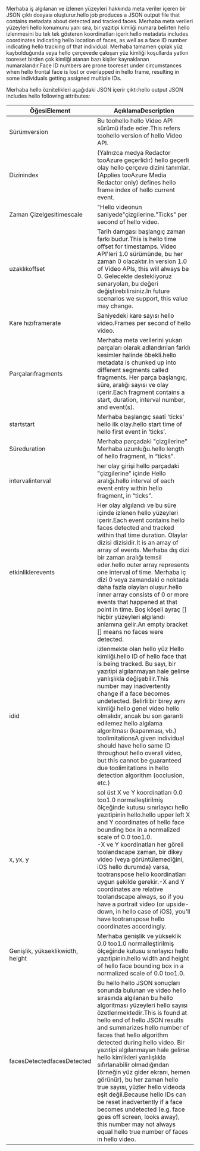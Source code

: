 <span data-ttu-id="b245f-101">Merhaba iş algılanan ve izlenen yüzeyleri hakkında meta veriler içeren bir JSON çıktı dosyası oluşturur.</span><span class="sxs-lookup"><span data-stu-id="b245f-101">hello job produces a JSON output file that contains metadata about detected and tracked faces.</span></span> <span data-ttu-id="b245f-102">Merhaba meta verileri yüzeyleri hello konumunu yanı sıra, bir yazıtipi kimliği numara belirten hello izlenmesini bu tek tek gösteren koordinatları içerir.</span><span class="sxs-lookup"><span data-stu-id="b245f-102">hello metadata includes coordinates indicating hello location of faces, as well as a face ID number indicating hello tracking of that individual.</span></span> <span data-ttu-id="b245f-103">Merhaba tamamen çıplak yüz kaybolduğunda veya hello çerçevede çakışan yüz kimliği koşullarda yatkın tooreset birden çok kimliği atanan bazı kişiler kaynaklanan numaralarıdır.</span><span class="sxs-lookup"><span data-stu-id="b245f-103">Face ID numbers are prone tooreset under circumstances when hello frontal face is lost or overlapped in hello frame, resulting in some individuals getting assigned multiple IDs.</span></span>

<span data-ttu-id="b245f-104">Merhaba hello öznitelikleri aşağıdaki JSON içerir çıktı:</span><span class="sxs-lookup"><span data-stu-id="b245f-104">hello output JSON includes hello following attributes:</span></span>

| <span data-ttu-id="b245f-105">Öğesi</span><span class="sxs-lookup"><span data-stu-id="b245f-105">Element</span></span> | <span data-ttu-id="b245f-106">Açıklama</span><span class="sxs-lookup"><span data-stu-id="b245f-106">Description</span></span> |
| --- | --- |
| <span data-ttu-id="b245f-107">Sürüm</span><span class="sxs-lookup"><span data-stu-id="b245f-107">version</span></span> |<span data-ttu-id="b245f-108">Bu toohello hello Video API sürümü ifade eder.</span><span class="sxs-lookup"><span data-stu-id="b245f-108">This refers toohello version of hello Video API.</span></span> |
| <span data-ttu-id="b245f-109">Dizin</span><span class="sxs-lookup"><span data-stu-id="b245f-109">index</span></span> | <span data-ttu-id="b245f-110">(Yalnızca medya Redactor tooAzure geçerlidir) hello geçerli olay hello çerçeve dizini tanımlar.</span><span class="sxs-lookup"><span data-stu-id="b245f-110">(Applies tooAzure Media Redactor only) defines hello frame index of hello current event.</span></span> |
| <span data-ttu-id="b245f-111">Zaman Çizelgesi</span><span class="sxs-lookup"><span data-stu-id="b245f-111">timescale</span></span> |<span data-ttu-id="b245f-112">"Hello videonun saniyede"çizgilerine.</span><span class="sxs-lookup"><span data-stu-id="b245f-112">"Ticks" per second of hello video.</span></span> |
| <span data-ttu-id="b245f-113">uzaklık</span><span class="sxs-lookup"><span data-stu-id="b245f-113">offset</span></span> |<span data-ttu-id="b245f-114">Tarih damgası başlangıç zaman farkı budur.</span><span class="sxs-lookup"><span data-stu-id="b245f-114">This is hello time offset for timestamps.</span></span> <span data-ttu-id="b245f-115">Video API'leri 1.0 sürümünde, bu her zaman 0 olacaktır.</span><span class="sxs-lookup"><span data-stu-id="b245f-115">In version 1.0 of Video APIs, this will always be 0.</span></span> <span data-ttu-id="b245f-116">Gelecekte destekliyoruz senaryoları, bu değeri değiştirebilirsiniz.</span><span class="sxs-lookup"><span data-stu-id="b245f-116">In future scenarios we support, this value may change.</span></span> |
| <span data-ttu-id="b245f-117">Kare hızı</span><span class="sxs-lookup"><span data-stu-id="b245f-117">framerate</span></span> |<span data-ttu-id="b245f-118">Saniyedeki kare sayısı hello video.</span><span class="sxs-lookup"><span data-stu-id="b245f-118">Frames per second of hello video.</span></span> |
| <span data-ttu-id="b245f-119">Parçaları</span><span class="sxs-lookup"><span data-stu-id="b245f-119">fragments</span></span> |<span data-ttu-id="b245f-120">Merhaba meta verilerini yukarı parçaları olarak adlandırılan farklı kesimler halinde öbekli.</span><span class="sxs-lookup"><span data-stu-id="b245f-120">hello metadata is chunked up into different segments called fragments.</span></span> <span data-ttu-id="b245f-121">Her parça başlangıç, süre, aralığı sayısı ve olay içerir.</span><span class="sxs-lookup"><span data-stu-id="b245f-121">Each fragment contains a start, duration, interval number, and event(s).</span></span> |
| <span data-ttu-id="b245f-122">start</span><span class="sxs-lookup"><span data-stu-id="b245f-122">start</span></span> |<span data-ttu-id="b245f-123">Merhaba başlangıç saati 'ticks' hello ilk olay.</span><span class="sxs-lookup"><span data-stu-id="b245f-123">hello start time of hello first event in ‘ticks’.</span></span> |
| <span data-ttu-id="b245f-124">Süre</span><span class="sxs-lookup"><span data-stu-id="b245f-124">duration</span></span> |<span data-ttu-id="b245f-125">Merhaba parçadaki "çizgilerine" Merhaba uzunluğu.</span><span class="sxs-lookup"><span data-stu-id="b245f-125">hello length of hello fragment, in “ticks”.</span></span> |
| <span data-ttu-id="b245f-126">interval</span><span class="sxs-lookup"><span data-stu-id="b245f-126">interval</span></span> |<span data-ttu-id="b245f-127">her olay girişi hello parçadaki "çizgilerine" içinde Hello aralığı.</span><span class="sxs-lookup"><span data-stu-id="b245f-127">hello interval of each event entry within hello fragment, in “ticks”.</span></span> |
| <span data-ttu-id="b245f-128">etkinlikler</span><span class="sxs-lookup"><span data-stu-id="b245f-128">events</span></span> |<span data-ttu-id="b245f-129">Her olay algılandı ve bu süre içinde izlenen hello yüzeyleri içerir.</span><span class="sxs-lookup"><span data-stu-id="b245f-129">Each event contains hello faces detected and tracked within that time duration.</span></span> <span data-ttu-id="b245f-130">Olaylar dizisi dizisidir.</span><span class="sxs-lookup"><span data-stu-id="b245f-130">It is an array of array of events.</span></span> <span data-ttu-id="b245f-131">Merhaba dış dizi bir zaman aralığı temsil eder.</span><span class="sxs-lookup"><span data-stu-id="b245f-131">hello outer array represents one interval of time.</span></span> <span data-ttu-id="b245f-132">Merhaba iç dizi 0 veya zamandaki o noktada daha fazla olayları oluşur.</span><span class="sxs-lookup"><span data-stu-id="b245f-132">hello inner array consists of 0 or more events that happened at that point in time.</span></span> <span data-ttu-id="b245f-133">Boş köşeli ayraç [] hiçbir yüzeyleri algılandı anlamına gelir.</span><span class="sxs-lookup"><span data-stu-id="b245f-133">An empty bracket [] means no faces were detected.</span></span> |
| <span data-ttu-id="b245f-134">id</span><span class="sxs-lookup"><span data-stu-id="b245f-134">id</span></span> |<span data-ttu-id="b245f-135">izlenmekte olan hello yüz Hello kimliği.</span><span class="sxs-lookup"><span data-stu-id="b245f-135">hello ID of hello face that is being tracked.</span></span> <span data-ttu-id="b245f-136">Bu sayı, bir yazıtipi algılanmayan hale gelirse yanlışlıkla değişebilir.</span><span class="sxs-lookup"><span data-stu-id="b245f-136">This number may inadvertently change if a face becomes undetected.</span></span> <span data-ttu-id="b245f-137">Belirli bir birey aynı kimliği hello genel video hello olmalıdır, ancak bu son garanti edilemez hello algılama algoritması (kapanması, vb.) toolimitations</span><span class="sxs-lookup"><span data-stu-id="b245f-137">A given individual should have hello same ID throughout hello overall video, but this cannot be guaranteed due toolimitations in hello detection algorithm (occlusion, etc.)</span></span> |
| <span data-ttu-id="b245f-138">x, y</span><span class="sxs-lookup"><span data-stu-id="b245f-138">x, y</span></span> |<span data-ttu-id="b245f-139">sol üst X ve Y koordinatları 0.0 too1.0 normalleştirilmiş ölçeğinde kutusu sınırlayıcı hello yazıtipinin hello.</span><span class="sxs-lookup"><span data-stu-id="b245f-139">hello upper left X and Y coordinates of hello face bounding box in a normalized scale of 0.0 too1.0.</span></span> <br/><span data-ttu-id="b245f-140">-X ve Y koordinatları her göreli toolandscape zaman, bir dikey video (veya görüntülemediğini, iOS hello durumda) varsa, tootranspose hello koordinatları uygun şekilde gerekir.</span><span class="sxs-lookup"><span data-stu-id="b245f-140">-X and Y coordinates are relative toolandscape always, so if you have a portrait video (or upside-down, in hello case of iOS), you'll have tootranspose hello coordinates accordingly.</span></span> |
| <span data-ttu-id="b245f-141">Genişlik, yükseklik</span><span class="sxs-lookup"><span data-stu-id="b245f-141">width, height</span></span> |<span data-ttu-id="b245f-142">Merhaba genişlik ve yükseklik 0.0 too1.0 normalleştirilmiş ölçeğinde kutusu sınırlayıcı hello yazıtipinin.</span><span class="sxs-lookup"><span data-stu-id="b245f-142">hello width and height of hello face bounding box in a normalized scale of 0.0 too1.0.</span></span> |
| <span data-ttu-id="b245f-143">facesDetected</span><span class="sxs-lookup"><span data-stu-id="b245f-143">facesDetected</span></span> |<span data-ttu-id="b245f-144">Bu hello hello JSON sonuçları sonunda bulunan ve video hello sırasında algılanan bu hello algoritması yüzeyleri hello sayısı özetlenmektedir.</span><span class="sxs-lookup"><span data-stu-id="b245f-144">This is found at hello end of hello JSON results and summarizes hello number of faces that hello algorithm detected during hello video.</span></span> <span data-ttu-id="b245f-145">Bir yazıtipi algılanmayan hale gelirse hello kimlikleri yanlışlıkla sıfırlanabilir olmadığından (örneğin yüz gider ekranı, hemen görünür), bu her zaman hello true sayısı, yüzler hello videoda eşit değil.</span><span class="sxs-lookup"><span data-stu-id="b245f-145">Because hello IDs can be reset inadvertently if a face becomes undetected (e.g. face goes off screen, looks away), this number may not always equal hello true number of faces in hello video.</span></span> |

